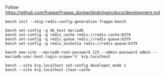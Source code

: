 Follow https://github.com/frappe/frappe_docker/blob/main/docs/development.md

```
bench init --skip-redis-config-generation frappe-bench
```

```
bench set-config -g db_host mariadb
bench set-config -g redis_cache redis://redis-cache:6379
bench set-config -g redis_queue redis://redis-queue:6379
bench set-config -g redis_socketio redis://redis-queue:6379
```
```
bench new-site --mariadb-root-password 123 --admin-password admin --mariadb-user-host-login-scope='%' krp.localhost
```
```
bench --site krp.localhost set-config developer_mode 1
bench --site krp.localhost clear-cache
```
